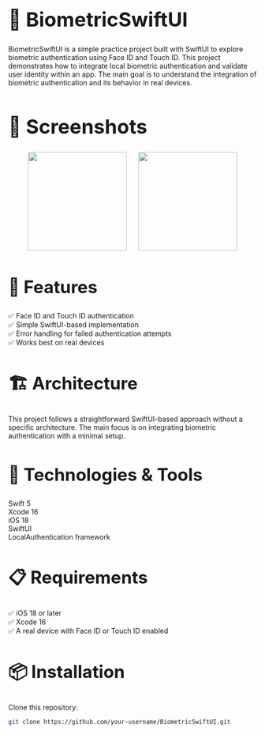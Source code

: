 <h1 style="font-size: 40px;">🔐 BiometricSwiftUI</h1>

BiometricSwiftUI is a simple practice project built with SwiftUI to explore biometric authentication using Face ID and Touch ID. This project demonstrates how to integrate local biometric authentication and validate user identity within an app. The main goal is to understand the integration of biometric authentication and its behavior in real devices. 

<h1 style="font-size: 40px;">📸 Screenshots</h1>

<p align="center">
  <img src="https://github.com/eduardojordan/BiometricSwiftUI/blob/master/screenshot1.png?raw=true" width="200" hspace="10"/>
  <img src="https://github.com/eduardojordan/BiometricSwiftUI/blob/master/screenshot2.png?raw=true" width="200" hspace="10"/>
</p>

<h2 style="font-size: 35px;">🚀 Features</h2>

✅ Face ID and Touch ID authentication  
✅ Simple SwiftUI-based implementation  
✅ Error handling for failed authentication attempts  
✅ Works best on real devices  

<h2 style="font-size: 35px;">🏗 Architecture</h2>

This project follows a straightforward SwiftUI-based approach without a specific architecture. The main focus is on integrating biometric authentication with a minimal setup.

<h2 style="font-size: 35px;">🔧 Technologies & Tools</h2>

Swift 5  
Xcode 16  
iOS 18  
SwiftUI  
LocalAuthentication framework  

<h2 style="font-size: 35px;">📋 Requirements</h2>

✅ iOS 18 or later  
✅ Xcode 16  
✅ A real device with Face ID or Touch ID enabled  

<h2 style="font-size: 35px;">📦 Installation</h2>

Clone this repository:

```bash
git clone https://github.com/your-username/BiometricSwiftUI.git
